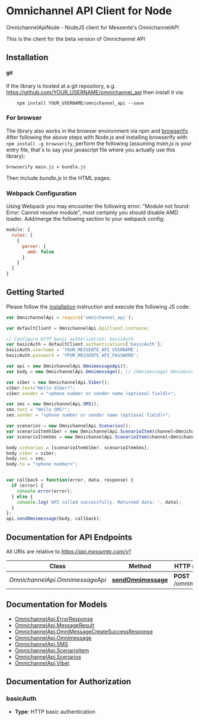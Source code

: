 # Omnichannel API Client for Node

OmnichannelApiNode - NodeJS client for Messente's OmnichannelAPI

This is the client for the beta version of Omnichannel API

## Installation

#### git
If the library is hosted at a git repository, e.g.
https://github.com/YOUR_USERNAME/omnichannel_api
then install it via:

```shell
    npm install YOUR_USERNAME/omnichannel_api --save
```

### For browser

The library also works in the browser environment via npm and [browserify](http://browserify.org/). After following
the above steps with Node.js and installing browserify with `npm install -g browserify`,
perform the following (assuming *main.js* is your entry file, that's to say your javascript file where you actually 
use this library):

```shell
browserify main.js > bundle.js
```

Then include *bundle.js* in the HTML pages.

### Webpack Configuration

Using Webpack you may encounter the following error: "Module not found: Error:
Cannot resolve module", most certainly you should disable AMD loader. Add/merge
the following section to your webpack config:

```javascript
module: {
  rules: [
    {
      parser: {
        amd: false
      }
    }
  ]
}
```

## Getting Started

Please follow the [installation](#installation) instruction and execute the following JS code:

```javascript
var OmnichannelApi = require('omnichannel_api');

var defaultClient = OmnichannelApi.ApiClient.instance;

// Configure HTTP basic authorization: basicAuth
var basicAuth = defaultClient.authentications['basicAuth'];
basicAuth.username = 'YOUR_MESSENTE_API_USERNAME';
basicAuth.password = 'YPUR_MESSENTE_API_PASSWORD';

var api = new OmnichannelApi.OmnimessageApi();
var body = new OmnichannelApi.Omnimessage(); // {Omnimessage} Omnimessage to be sent

var viber = new OmnichannelApi.Viber();
viber.text="Hello Viber!";
viber.sender = "<phone number or sender name (optional field)>";

var sms = new OmnichannelApi.SMS();
sms.text = "Hello SMS!";
sms.sender = "<phone number or sender name (optional field)>";

var scenarios = new OmnichannelApi.Scenarios();
var scenarioItemViber = new OmnichannelApi.ScenarioItem(channel=OmnichannelApi.ScenarioItem.ChannelEnum.viber);
var scenarioItemSms = new OmnichannelApi.ScenarioItem(channel=OmnichannelApi.ScenarioItem.ChannelEnum.sms);

body.scenarios = [scenarioItemViber, scenarioItemSms];
body.viber = viber;
body.sms = sms;
body.to = "<phone number>";


var callback = function(error, data, response) {
  if (error) {
    console.error(error);
  } else {
    console.log('API called successfully. Returned data: ', data);
  }
};
api.sendOmnimessage(body, callback);

```

## Documentation for API Endpoints

All URIs are relative to *https://api.messente.com/v1*

Class | Method | HTTP request | Description
------------ | ------------- | ------------- | -------------
*OmnichannelApi.OmnimessageApi* | [**sendOmnimessage**](docs/OmnimessageApi.md#sendOmnimessage) | **POST** /omnimessage | Sends an Omnimessage


## Documentation for Models

 - [OmnichannelApi.ErrorResponse](docs/ErrorResponse.md)
 - [OmnichannelApi.MessageResult](docs/MessageResult.md)
 - [OmnichannelApi.OmniMessageCreateSuccessResponse](docs/OmniMessageCreateSuccessResponse.md)
 - [OmnichannelApi.Omnimessage](docs/Omnimessage.md)
 - [OmnichannelApi.SMS](docs/SMS.md)
 - [OmnichannelApi.ScenarioItem](docs/ScenarioItem.md)
 - [OmnichannelApi.Scenarios](docs/Scenarios.md)
 - [OmnichannelApi.Viber](docs/Viber.md)


## Documentation for Authorization


### basicAuth

- **Type**: HTTP basic authentication

